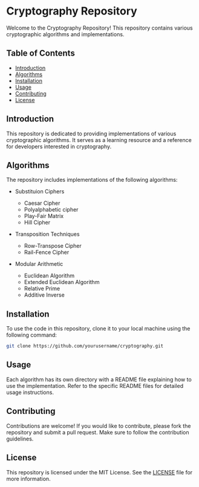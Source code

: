 # Cryptography Repository

Welcome to the Cryptography Repository! This repository contains various cryptographic algorithms and implementations.

## Table of Contents

- [Introduction](#introduction)
- [Algorithms](#algorithms)
- [Installation](#installation)
- [Usage](#usage)
- [Contributing](#contributing)
- [License](#license)

## Introduction

This repository is dedicated to providing implementations of various cryptographic algorithms. It serves as a learning resource and a reference for developers interested in cryptography.

## Algorithms

The repository includes implementations of the following algorithms:

- Substituion Ciphers

  - Caesar Cipher
  - Polyalphabetic cipher
  - Play-Fair Matrix
  - Hill Cipher

- Transposition Techniques

  - Row-Transpose Cipher
  - Rail-Fence Cipher

- Modular Arithmetic
  - Euclidean Algorithm
  - Extended Euclidean Algorithm
  - Relative Prime
  - Additive Inverse

## Installation

To use the code in this repository, clone it to your local machine using the following command:

```bash
git clone https://github.com/yourusername/cryptography.git
```

## Usage

Each algorithm has its own directory with a README file explaining how to use the implementation. Refer to the specific README files for detailed usage instructions.

## Contributing

Contributions are welcome! If you would like to contribute, please fork the repository and submit a pull request. Make sure to follow the contribution guidelines.

## License

This repository is licensed under the MIT License. See the [LICENSE](LICENSE) file for more information.
